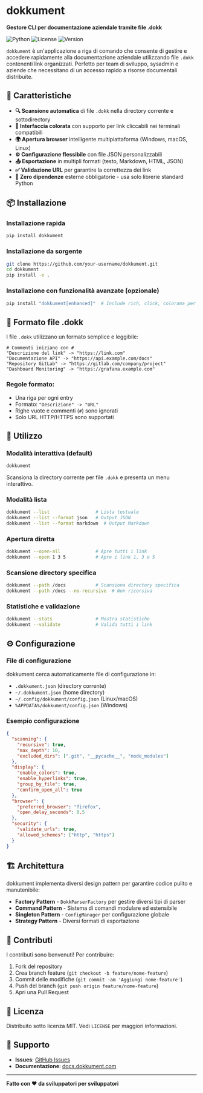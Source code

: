# dokkument

**Gestore CLI per documentazione aziendale tramite file .dokk**

![Python](https://img.shields.io/badge/python-3.8%2B-blue)
![License](https://img.shields.io/badge/license-MIT-green)
![Version](https://img.shields.io/badge/version-1.0.0-red)

`dokkument` è un'applicazione a riga di comando che consente di gestire e accedere rapidamente alla documentazione aziendale utilizzando file `.dokk` contenenti link organizzati. Perfetto per team di sviluppo, sysadmin e aziende che necessitano di un accesso rapido a risorse documentali distribuite.

## 🚀 Caratteristiche

- **🔍 Scansione automatica** di file `.dokk` nella directory corrente e sottodirectory
- **🎨 Interfaccia colorata** con supporto per link cliccabili nei terminali compatibili
- **🌍 Apertura browser** intelligente multipiattaforma (Windows, macOS, Linux)
- **⚙️ Configurazione flessibile** con file JSON personalizzabili
- **📤 Esportazione** in multipli formati (testo, Markdown, HTML, JSON)
- **✅ Validazione URL** per garantire la correttezza dei link
- **🔧 Zero dipendenze** esterne obbligatorie - usa solo librerie standard Python

## 📦 Installazione

### Installazione rapida

```bash
pip install dokkument
```

### Installazione da sorgente

```bash
git clone https://github.com/your-username/dokkument.git
cd dokkument
pip install -e .
```

### Installazione con funzionalità avanzate (opzionale)

```bash
pip install "dokkument[enhanced]"  # Include rich, click, colorama per UX migliore
```

## 📖 Formato file .dokk

I file `.dokk` utilizzano un formato semplice e leggibile:

```
# Commenti iniziano con #
"Descrizione del link" -> "https://link.com"
"Documentazione API" -> "https://api.example.com/docs"
"Repository GitLab" -> "https://gitlab.com/company/project"
"Dashboard Monitoring" -> "https://grafana.example.com"
```

### Regole formato:
- Una riga per ogni entry
- Formato: `"Descrizione" -> "URL"`
- Righe vuote e commenti (`#`) sono ignorati
- Solo URL HTTP/HTTPS sono supportati

## 🚀 Utilizzo

### Modalità interattiva (default)

```bash
dokkument
```

Scansiona la directory corrente per file `.dokk` e presenta un menu interattivo.

### Modalità lista

```bash
dokkument --list                 # Lista testuale
dokkument --list --format json   # Output JSON
dokkument --list --format markdown  # Output Markdown
```

### Apertura diretta

```bash
dokkument --open-all             # Apre tutti i link
dokkument --open 1 3 5           # Apre i link 1, 3 e 5
```

### Scansione directory specifica

```bash
dokkument --path /docs           # Scansiona directory specifica
dokkument --path /docs --no-recursive  # Non ricorsiva
```

### Statistiche e validazione

```bash
dokkument --stats                # Mostra statistiche
dokkument --validate             # Valida tutti i link
```

## ⚙️ Configurazione

### File di configurazione

dokkument cerca automaticamente file di configurazione in:
- `.dokkument.json` (directory corrente)
- `~/.dokkument.json` (home directory)
- `~/.config/dokkument/config.json` (Linux/macOS)
- `%APPDATA%/dokkument/config.json` (Windows)

### Esempio configurazione

```json
{
  "scanning": {
    "recursive": true,
    "max_depth": 10,
    "excluded_dirs": [".git", "__pycache__", "node_modules"]
  },
  "display": {
    "enable_colors": true,
    "enable_hyperlinks": true,
    "group_by_file": true,
    "confirm_open_all": true
  },
  "browser": {
    "preferred_browser": "firefox",
    "open_delay_seconds": 0.5
  },
  "security": {
    "validate_urls": true,
    "allowed_schemes": ["http", "https"]
  }
}
```

## 🏗️ Architettura

dokkument implementa diversi design pattern per garantire codice pulito e manutenibile:

- **Factory Pattern** - `DokkParserFactory` per gestire diversi tipi di parser
- **Command Pattern** - Sistema di comandi modulare ed estensibile
- **Singleton Pattern** - `ConfigManager` per configurazione globale
- **Strategy Pattern** - Diversi formati di esportazione

## 🤝 Contributi

I contributi sono benvenuti! Per contribuire:

1. Fork del repository
2. Crea branch feature (`git checkout -b feature/nome-feature`)
3. Commit delle modifiche (`git commit -am 'Aggiungi nome-feature'`)
4. Push del branch (`git push origin feature/nome-feature`)
5. Apri una Pull Request

## 📄 Licenza

Distribuito sotto licenza MIT. Vedi `LICENSE` per maggiori informazioni.

## 💬 Supporto

- **Issues**: [GitHub Issues](https://github.com/your-username/dokkument/issues)
- **Documentazione**: [docs.dokkument.com](https://docs.dokkument.com)

---

**Fatto con ❤️ da sviluppatori per sviluppatori**
